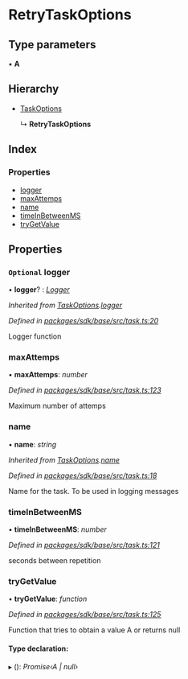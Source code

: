 # RetryTaskOptions

## Type parameters

▪ **A**

## Hierarchy

* [TaskOptions]()

  ↳ **RetryTaskOptions**

## Index

### Properties

* [logger]()
* [maxAttemps]()
* [name]()
* [timeInBetweenMS]()
* [tryGetValue]()

## Properties

### `Optional` logger

• **logger**? : [_Logger_](_logger_.md#logger)

_Inherited from_ [_TaskOptions_]()_._[_logger_]()

_Defined in_ [_packages/sdk/base/src/task.ts:20_](https://github.com/celo-org/celo-monorepo/blob/master/packages/sdk/base/src/task.ts#L20)

Logger function

### maxAttemps

• **maxAttemps**: _number_

_Defined in_ [_packages/sdk/base/src/task.ts:123_](https://github.com/celo-org/celo-monorepo/blob/master/packages/sdk/base/src/task.ts#L123)

Maximum number of attemps

### name

• **name**: _string_

_Inherited from_ [_TaskOptions_]()_._[_name_]()

_Defined in_ [_packages/sdk/base/src/task.ts:18_](https://github.com/celo-org/celo-monorepo/blob/master/packages/sdk/base/src/task.ts#L18)

Name for the task. To be used in logging messages

### timeInBetweenMS

• **timeInBetweenMS**: _number_

_Defined in_ [_packages/sdk/base/src/task.ts:121_](https://github.com/celo-org/celo-monorepo/blob/master/packages/sdk/base/src/task.ts#L121)

seconds between repetition

### tryGetValue

• **tryGetValue**: _function_

_Defined in_ [_packages/sdk/base/src/task.ts:125_](https://github.com/celo-org/celo-monorepo/blob/master/packages/sdk/base/src/task.ts#L125)

Function that tries to obtain a value A or returns null

#### Type declaration:

▸ \(\): _Promise‹A \| null›_

